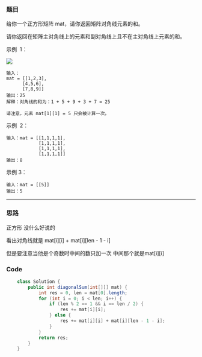 ### 题目
给你一个正方形矩阵 mat，请你返回矩阵对角线元素的和。

请你返回在矩阵主对角线上的元素和副对角线上且不在主对角线上元素的和。

示例  1：

![](https://assets.leetcode.com/uploads/2020/08/14/sample_1911.png)
```
输入：
mat = [[1,2,3],
      [4,5,6],
      [7,8,9]]
输出：25
解释：对角线的和为：1 + 5 + 9 + 3 + 7 = 25

请注意，元素 mat[1][1] = 5 只会被计算一次。
```
示例  2：
```
输入：mat = [[1,1,1,1],
            [1,1,1,1],
            [1,1,1,1],
            [1,1,1,1]]
输出：8
```
示例 3：
```
输入：mat = [[5]]
输出：5
```
***
### 思路 
正方形 没什么好说的

看出对角线就是 mat[i][i] + mat[i][len - 1 - i]  

但是要注意当他是个奇数时中间的数只加一次  中间那个就是mat[i][i]


### Code
```java
    class Solution {
        public int diagonalSum(int[][] mat) {
            int res = 0, len = mat[0].length;
            for (int i = 0; i < len; i++) {
                if (len % 2 == 1 && i == len / 2) {
                    res += mat[i][i];
                } else {
                    res += mat[i][i] + mat[i][len - 1 - i];
                }
            }
            return res;
        }
    }
```